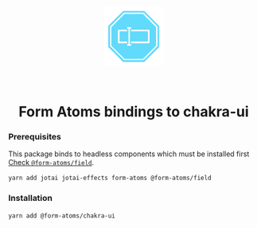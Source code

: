 <div align="center">
  <img width="120" style="margin: 32px" src="https://raw.githubusercontent.com/MiroslavPetrik/form-atoms-field/main/form-atoms-field.svg">
  <h1>Form Atoms bindings to chakra-ui</h1>
</div>

### Prerequisites

This package binds to headless components which must be installed first [Check `@form-atoms/field`](https://github.com/MiroslavPetrik/form-atoms-field#readme).

```
yarn add jotai jotai-effects form-atoms @form-atoms/field
```

### Installation

```
yarn add @form-atoms/chakra-ui
```
